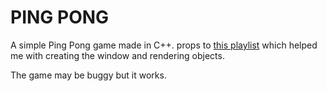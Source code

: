 # PING PONG

A simple Ping Pong game made in C++. props to [this playlist](https://youtu.be/luuyjjOxnUI?si=_0tiY_uVd_qHn-Yr) which helped me with creating the window and rendering objects.

The game may be buggy but it works.

